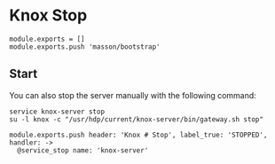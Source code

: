 
# Knox Stop

    module.exports = []
    module.exports.push 'masson/bootstrap'

## Start

You can also stop the server manually with the following command:

```
service knox-server stop
su -l knox -c "/usr/hdp/current/knox-server/bin/gateway.sh stop"
```

    module.exports.push header: 'Knox # Stop', label_true: 'STOPPED', handler: ->
      @service_stop name: 'knox-server'

